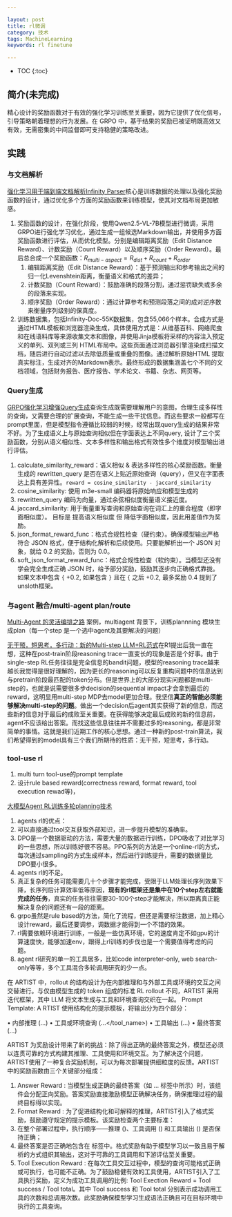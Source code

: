 ```yaml
---

layout: post
title: rl微调
category: 技术
tags: MachineLearning
keywords: rl finetune

---
```


<script>
  MathJax = {
    tex: {
      inlineMath: [['$', '$'], ['$$', '$$']], // 支持 $和$$ 作为行内公式分隔符
      displayMath: [['$$', '$$']], // 块级公式分隔符
    },
    svg: {
      fontCache: 'global'
    }
  };
</script>
<script async src="/public/js/mathjax/es5/tex-mml-chtml.js"></script>

* TOC
{:toc}

## 简介(未完成)

精心设计的奖励函数对于有效的强化学习训练至关重要，因为它提供了优化信号，引导策略朝着理想的行为发展。在 GRPO 中，基于结果的奖励已被证明既高效又有效，无需密集的中间监督即可支持稳健的策略改进。


## 实践

### 与文档解析

[强化学习用于端到端文档解析Infinity Parser](https://github.com/infly-ai/INF-MLLM/tree/main/Infinity-Parser)核心是训练数据的处理以及强化奖励函数的设计，通过优化多个方面的奖励函数来训练模型，使其对文档布局更加敏感。
1. 奖励函数的设计，在强化阶段，使用Qwen2.5-VL-7B模型进行微调，采用GRPO进行强化学习优化，通过生成一组候选Markdown输出，并使用多方面奖励函数进行评估，从而优化模型。分别是编辑距离奖励（Edit Distance Reward）、计数奖励（Count Reward）以及顺序奖励（Order Reward）。最后总合成一个奖励函数：$R_{multi-aspect} = R_{dist} + R_{count} + R_{order}$
    1. 编辑距离奖励（Edit Distance Reward）：基于预测输出和参考输出之间的归一化Levenshtein距离，衡量语义和格式的差异；
    2. 计数奖励（Count Reward）：鼓励准确的段落分割，通过惩罚缺失或多余的段落来实现。
    3. 顺序奖励（Order Reward）：通过计算参考和预测段落之间的成对逆序数来衡量序列级别的保真度。
2. 训练数据集，包括Infinity-Doc-55K数据集，包含55,066个样本。合成方式是通过HTML模板和浏览器渲染生成，具体使用方式是：从维基百科、网络爬虫和在线语料库等来源收集文本和图像，并使用Jinja模板将采样的内容注入预定义的单列、双列或三列 HTML布局中。这些页面通过浏览器引擎渲染成扫描文档，随后进行自动过滤以去除低质量或重叠的图像。通过解析原始HTML 提取真实标注，生成对齐的Markdown表示。最终形成的数据集涵盖七个不同的文档领域，包括财务报告、医疗报告、学术论文、书籍、杂志、网页等。

### Query生成

[GRPO强化学习增强Query生成](https://zhuanlan.zhihu.com/p/1929855356072362492)查询生成既需要理解用户的意图，合理生成多样性的查询，又需要合理的扩展查询，不能生成一些干扰信息。而这些要求一般都写在prompt里面，但是模型指令遵循比较弱的时候，经常出现query生成的结果非常不好。为了生成语义上与原始查询相似但在字面表达上不同query, 设计了三个奖励函数，分别从语义相似性、文本多样性和输出格式有效性多个维度对模型输出进行评估。
1. calculate_similarity_reward：语义相似 & 表达多样性的核心奖励函数。衡量生成的 rewritten_query 是否在语义上贴近原始查询（query），但又在字面表达上具有差异性。`reward = cosine_similarity - jaccard_similarity`
  1. cosine_similarity: 使用 m3e-small 编码器将原始响应和模型生成的
  2. rewritten_query 编码为向量，通过余弦相似度衡量语义接近度。
  3. jaccard_similarity: 用于衡量重写查询和原始查询在词汇上的重合程度（即字面相似度）。
  目标是 提高语义相似度 但 降低字面相似度，因此用差值作为奖励。
2. json_format_reward_func：格式合规性检查（硬约束）。确保模型输出严格符合 JSON 格式，便于结构化解析和后续使用。只要能解析出一个 JSON 对象，就给 0.2 的奖励，否则为 0.0。
3. soft_json_format_reward_func：格式合规性检查（软约束）。当模型还没有学会完全生成正确 JSON 时，给予部分奖励，鼓励其逐步向正确格式靠拢。 如果文本中包含 `{` +0.2, 如果包含 `}` 且在 `{` 之后 +0.2, 最多奖励 0.4
提到了 unsloth框架。

### 与agent 融合/multi-agent plan/route


[Multi-Agent 的灵活编排之路](https://mp.weixin.qq.com/s/0c8hTMdIALjYdGZkmwLFDg) 案例，multiagent 背景下，训练plannning 模块生成plan（每一个step 是一个选中agent及其要解决的问题）

[无干预，短思考，多行动：新的Multi-step LLM+RL范式](https://zhuanlan.zhihu.com/p/49397670697)在R1提出后我一直在想，这种在post-train阶段reasoning trace一直变长的现象是否是个好事。由于single-step RL任务往往是完全信息的bandit问题，模型的reasoning trace越来越长我觉得是很好理解的，因为更长的reasoning可以反复重构问题中的信息达到与pretrain阶段最匹配的token分布。但是世界上的大部分现实问题都是multi-step的，也就是说需要很多步decision的sequential impact才会拿到最后的reward，这明显用multi-step MDP去model更加合理。我坚信**真正的智能必须能够解决multi-step的问题**。做出一个decision后agent其实获得了新的信息，而这些新的信息对于最后的成败至关重要。在获得能够决定最后成败的新的信息前，agent不应该给出答案。而找这些信息往往并不需要过多的reasoning，都是非常简单的事情。这就是我们近期工作的核心思想。通过一种新的post-train算法，我们希望得到的model具有三个我们所期待的性质：无干预，短思考，多行动。

### tool-use rl

1. multi turn tool-use的prompt template
2. 设计rule based reward(correctness reward, format reward, tool execution rewad等)，

[大模型Agent RL训练多轮planning技术](https://mp.weixin.qq.com/s/tRkeTwaNNEXl7tgq2qyEjw) 
1. agents rl的优点：
  1. 可以直接通过tool交互获取外部知识，进一步提升模型的准确率。
  2. DPO是一个数据驱动的方法，需要大量的数据进行训练，DPO吸收了对比学习的一些思想，所以训练好很不容易。PPO系列的方法是一个online-rl的方式，每次通过sampling的方式生成样本，然后进行训练提升，需要的数据量比DPO要小很多。
2. agents rl的不足。
  1. 真正复杂的任务可能需要几十个步骤才能完成，受限于LLM处理长序列效果下降，长序列后计算效率低等原因，**现有的rl框架还是集中在10个step左右就能完成的任务**，真实的任务往往需要30-100个step才能解决，所以距离真正能解决复杂的问题还有一段的距离。
  2. grpo虽然是rule based的方法，简化了流程，但还是需要标注数据，加上精心设计reward，最后还要调参，调数据才能得到一个不错的效果。
  3. rl需要依赖环境进行训练，一般是一些仿真环境，它的速度肯定不如gpu的计算速度快，能够加速env，跟得上rl训练的步伐也是一个需要值得考虑的问题。
  4. agent rl研究的单一的工具居多，比如code interpreter-only, web search-only等等，多个工具混合多轮调用研究的少一点。

在 ARTIST 中，rollout 的结构设计为在内部推理和与外部工具或环境的交互之间交替进行。与仅由模型生成的 token 组成的标准 RL rollout 不同，ARTIST 采用迭代框架，其中 LLM 将文本生成与工具和环境查询交织在一起。 Prompt Template: A RTIST 使用结构化的提示模板，将输出分为四个部分：

• 内部推理 (<think>...</think>)
• 工具或环境查询 (...</tool_name>)
• 工具输出 (<output>...</output>)
• 最终答案 (<answer>...</answer>)

ARTIST 为奖励设计带来了新的挑战：除了得出正确的最终答案之外，模型还必须以连贯可靠的方式构建其推理、工具使用和环境交互。为了解决这个问题，ARTIST使用了一种复合奖励机制，可以为每次部署提供细粒度的反馈。ARTIST 中的奖励函数由三个关键部分组成：

1. Answer Reward : 当模型生成正确的最终答案（如 <answer>...</answer> 标签中所示）时，该组件会分配正向奖励。答案奖励直接激励模型正确解决任务，确保推理过程的最终目标得以实现。
2. Format Reward : 为了促进结构化和可解释的推理，ARTIST引入了格式奖励，鼓励遵守规定的提示模板。该奖励检查两个主要标准：
  1. 在整个部署过程中，执行顺序——推理 (<think>)、工具调用 () 和工具输出 (<output>) 是否保持正确；
  2. 最终答案是否正确地包含在 <answer> 标签中。格式奖励有助于模型学习以一致且易于解析的方式组织其输出，这对于可靠的工具调用和下游评估至关重要。
3. Tool Execution Reward : 在每次工具交互过程中，模型的查询可能格式正确或可执行，也可能不正确。为了鼓励稳健有效的工具使用，ARTIST引入了工具执行奖励，定义为成功工具调用的比例: Tool Exection Reward = Tool success / Tool total。其中 Tool success 和 Tool total 分别表示成功调用工具的次数和总调用次数。此奖励确保模型学习生成语法正确且可在目标环境中执行的工具查询。
